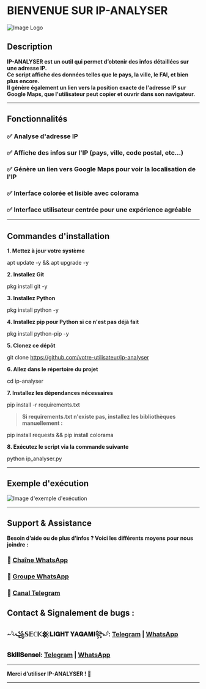 
# BIENVENUE SUR IP-ANALYSER  
![Image Logo](https://files.catbox.moe/lzgrhp.jpg)  

## Description  
**IP-ANALYSER est un outil qui permet d’obtenir des infos détaillées sur une adresse IP.  
Ce script affiche des données telles que le pays, la ville, le FAI, et bien plus encore.  
Il génère également un lien vers la position exacte de l'adresse IP sur **Google Maps**, que l'utilisateur peut copier et ouvrir dans son navigateur.**  

---

## Fonctionnalités  
### ✅ Analyse d'adresse IP 
### ✅ Affiche des infos sur l'IP (pays, ville, code postal, etc...)
### ✅ Génère un lien vers Google Maps pour voir la localisation de l'IP  
### ✅ Interface colorée et lisible avec colorama
### ✅ Interface utilisateur centrée pour une expérience agréable

---

## Commandes d'installation  

**1. Mettez à jour votre système**  

apt update -y && apt upgrade -y

**2. Installez Git**

pkg install git -y

**3. Installez Python**

pkg install python -y

**4. Installez pip pour Python si ce n'est pas déjà fait**

pkg install python-pip -y

**5. Clonez ce dépôt**


git clone https://github.com/votre-utilisateur/ip-analyser

**6. Allez dans le répertoire du projet**


cd ip-analyser

**7. Installez les dépendances nécessaires**


pip install -r requirements.txt

> **Si requirements.txt n'existe pas, installez les bibliothèques manuellement :**


pip install requests && pip install colorama

**8. Exécutez le script via la commande suivante**


python ip_analyser.py

---

## Exemple d'exécution

![Image d'exemple d'exécution](https://files.catbox.moe/zrjc0l.jpg)  

---

## Support & Assistance  
**Besoin d’aide ou de plus d’infos ? Voici les différents moyens pour nous joindre :**

### 📌 [Chaîne WhatsApp](https://whatsapp.com/channel/0029VarzhaBId7nWHYUv4F07)  
### 📌 [Groupe WhatsApp](https://chat.whatsapp.com/GYL2l6KxGu02UX2C5rRqPS)  
### 📌 [Canal Telegram](https://t.me/theworldofhackingbySkillSensei)  

## **Contact & Signalement de bugs** : 
### ~𓆩꧁𝕊𝔼ℂ𝕂𒆜𝐋𝐈𝐆𝐇𝐓 𝐘𝐀𝐆𝐀𝐌𝐈꧂𓆪: [Telegram](https://t.me/SECKLIGHTYAGAMI) | [WhatsApp](https://wa.me/224664873993)
### 𝐒𝐤𝐢𝐥𝐥𝐒𝐞𝐧𝐬𝐞𝐢: [Telegram](https://t.me/SkillSensei) | [WhatsApp](https://wa.me/224620505291)

---

**Merci d’utiliser IP-ANALYSER ! 🚀**

---
